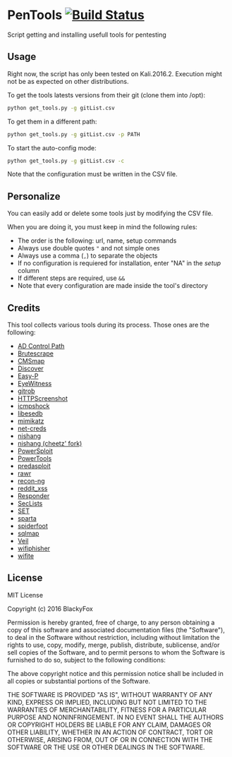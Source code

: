 # PenTools                 [![Build Status](https://travis-ci.org/BlackyFox/PenTools.svg?branch=master)](https://travis-ci.org/BlackyFox/PenTools)
Script getting and installing usefull tools for pentesting

## Usage
Right now, the script has only been tested on Kali.2016.2. Execution might not be as expected on other distributions.

To get the tools latests versions from their git (clone them into /opt):
```bash
python get_tools.py -g gitList.csv
```

To get them in a different path:
```bash
python get_tools.py -g gitList.csv -p PATH
```

To start the auto-config mode:
```bash
python get_tools.py -g gitList.csv -c
```
Note that the configuration must be written in the CSV file.

## Personalize
You can easily add or delete some tools just by modifying the CSV file.

When you are doing it, you must keep in mind the following rules:
* The order is the following: url, name, setup commands
* Always use double quotes `"` and not simple ones
* Always use a comma (`,`) to separate the objects
* If no configuration is requiered for installation, enter "NA" in the _setup_ column
* If different steps are required, use `&&`
* Note that every configuration are made inside the tool's directory

## Credits
This tool collects various tools during its process. Those ones are the following:
* [AD Control Path](https://github.com/ANSSI-FR/AD-control-paths)
* [Brutescrape](https://github.com/cheetz/brutescrape)
* [CMSmap](https://github.com/Dionach/CMSmap)
* [Discover](https://github.com/leebaird/discover)
* [Easy-P](https://github.com/cheetz/Easy-P)
* [EyeWitness](https://github.com/ChrisTruncer/EyeWitness)
* [gitrob](https://github.com/michenriksen/gitrob)
* [HTTPScreenshot](https://github.com/breenmachine/httpscreenshot)
* [icmpshock](https://github.com/cheetz/icmpshock)
* [libesedb](https://github.com/libyal/libesedb)
* [mimikatz](https://github.com/gentilkiwi/mimikatz)
* [net-creds](https://github.com/DanMcInerney/net-creds)
* [nishang](https://github.com/samratashok/nishang)
* [nishang (cheetz' fork)](https://github.com/cheetz/nishang)
* [PowerSploit](https://github.com/PowerShellMafia/PowerSploit)
* [PowerTools](https://github.com/PowerShellEmpire/PowerTools)
* [predasploit](https://github.com/MooseDojo/praedasploit)
* [rawr](https://bitbucket.org/al14s/rawr)
* [recon-ng](https://bitbucket.org/LaNMaSteR53/recon-ng)
* [reddit_xss](https://github.com/cheetz/reddit_xss)
* [Responder](https://github.com/SpiderLabs/Responder)
* [SecLists](https://github.com/danielmiessler/SecLists)
* [SET](https://github.com/trustedsec/social-engineer-toolkit)
* [sparta](https://github.com/SECFORCE/sparta)
* [spiderfoot](https://github.com/smicallef/spiderfoot)
* [sqlmap](https://github.com/sqlmapproject/sqlmap)
* [Veil](https://github.com/Veil-Framework/Veil)
* [wifiphisher](https://github.com/sophron/wifiphisher)
* [wifite](https://github.com/derv82/wifite)

## License

MIT License

Copyright (c) 2016 BlackyFox

Permission is hereby granted, free of charge, to any person obtaining a copy
of this software and associated documentation files (the "Software"), to deal
in the Software without restriction, including without limitation the rights
to use, copy, modify, merge, publish, distribute, sublicense, and/or sell
copies of the Software, and to permit persons to whom the Software is
furnished to do so, subject to the following conditions:

The above copyright notice and this permission notice shall be included in all
copies or substantial portions of the Software.

THE SOFTWARE IS PROVIDED "AS IS", WITHOUT WARRANTY OF ANY KIND, EXPRESS OR
IMPLIED, INCLUDING BUT NOT LIMITED TO THE WARRANTIES OF MERCHANTABILITY,
FITNESS FOR A PARTICULAR PURPOSE AND NONINFRINGEMENT. IN NO EVENT SHALL THE
AUTHORS OR COPYRIGHT HOLDERS BE LIABLE FOR ANY CLAIM, DAMAGES OR OTHER
LIABILITY, WHETHER IN AN ACTION OF CONTRACT, TORT OR OTHERWISE, ARISING FROM,
OUT OF OR IN CONNECTION WITH THE SOFTWARE OR THE USE OR OTHER DEALINGS IN THE
SOFTWARE.
